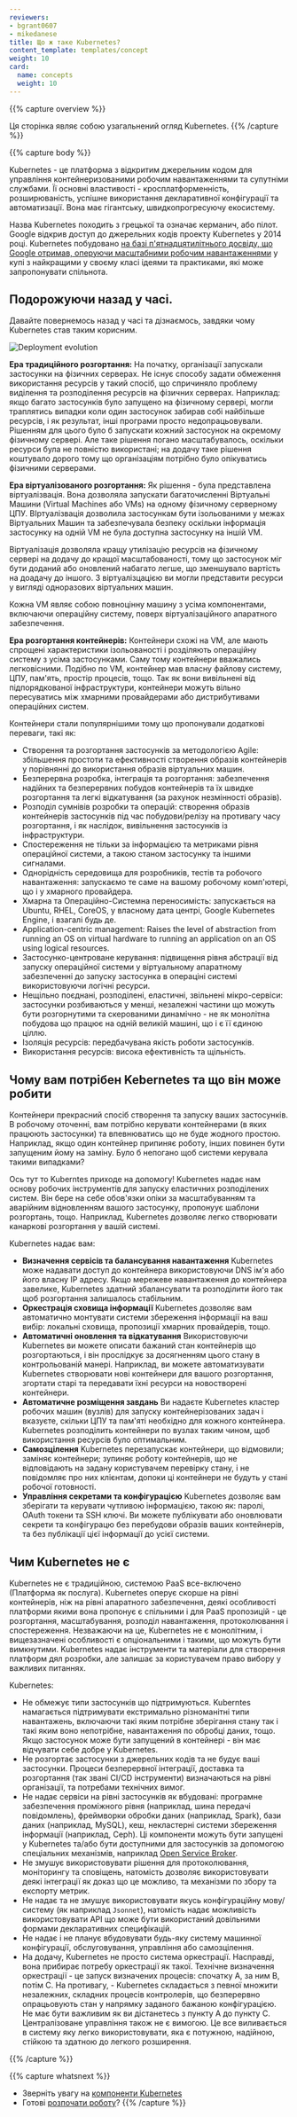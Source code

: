 ```yaml
---
reviewers:
- bgrant0607
- mikedanese
title: Що ж таке Kubernetes?
content_template: templates/concept
weight: 10
card:
  name: concepts
  weight: 10
---
```


{{% capture overview %}}
<!--
This page is an overview of Kubernetes.
-->
Ця сторінка являє собою узагальнений огляд Kubernetes.
{{% /capture %}}

{{% capture body %}}
<!--
Kubernetes is a portable, extensible, open-source platform for managing containerized workloads and services, that facilitates both declarative configuration and automation. It has a large, rapidly growing ecosystem. Kubernetes services, support, and tools are widely available.
-->
Kubernetes - це платформа з відкритим джерельним кодом для управління контейнеризованими робочим навантаженнями та супутніми службами. Її основні властивості - кросплатформенність, розширюваність, успішне використання декларативної конфігурації та автоматизації. Вона має гігантську, швидкопрогресуючу екосистему.

<!--
The name Kubernetes originates from Greek, meaning helmsman or pilot. Google open-sourced the Kubernetes project in 2014. Kubernetes builds upon a [decade and a half of experience that Google has with running production workloads at scale](https://ai.google/research/pubs/pub43438), combined with best-of-breed ideas and practices from the community.
-->
Назва Kubernetes походить з грецької та означає керманич, або пілот. Google відкрив доступ до джерельних кодів проекту Kubernetes у 2014 році. Kubernetes побудовано [на базі п'ятнадцятилітнього досвіду, що Google отримав, оперуючи масштабними робочим навантаженнями](https://ai.google/research/pubs/pub43438) у купі з найкращими у своєму класі ідеями та практиками, які може запропонувати спільнота.

<!--
## Going back in time
-->
## Подорожуючи назад у часі.

<!--
Let's take a look at why Kubernetes is so useful by going back in time.
-->
Давайте повернемось назад у часі та дізнаємось, завдяки чому Kubernetes став таким корисним.

![Deployment evolution](/images/docs/Container_Evolution.svg)

<!--
*Traditional deployment era:** Early on, organizations ran applications on physical servers. There was no way to define resource boundaries for applications in a physical server, and this caused resource allocation issues. For example, if multiple applications run on a physical server, there can be instances where one application would take up most of the resources, and as a result, the other applications would underperform. A solution for this would be to run each application on a different physical server. But this did not scale as resources were underutilized, and it was expensive for organizations to maintain many physical servers.
-->
**Ера традиційного розгортання:** На початку, організації запускали застосунки на фізичних серверах. Не існує способу задати обмеження використання ресурсів у такий спосіб, що спричиняло проблему виділення та розподілення ресурсів на фізичних серверах. Наприклад: якщо багато застосунків було запущено на фізичному сервері, могли траплятись випадки коли один застосунок забирав собі найбільше ресурсів, і як результат, інші програми просто недопрацьовували. Рішенням для цього було б запускати кожний застосунок  на окремому фізичному сервері. Але таке рішення погано масштабувалось, оскільки ресурси була не повністю використані; на додачу таке рішення коштувало дорого тому що організаціям потрібно було опікуватись фізичними серверами.

<!--
**Virtualized deployment era:**  As a solution, virtualization was introduced. It allows you to run multiple Virtual Machines (VMs) on a single physical server's CPU. Virtualization allows applications to be isolated between VMs and provides a level of security as the information of one application cannot be freely accessed by another application.
-->
**Ера віртуалізованого розгортання:** Як рішення - була представлена віртуалізвація. Вона дозволяла запускати багаточисленні Віртуальні Машини (Virtual Machines або VMs) на одному фізичному серверному ЦПУ. ВІртуалізвація дозволила застосункам бути ізольованими у межах Віртуальних Машин та забезпечувала безпеку оскільки інформація застосунку на одній VM не була доступна застосунку на іншій VM.
<!--
Virtualization allows better utilization of resources in a physical server and allows better scalability because an application can be added or updated easily, reduces hardware costs, and much more. With virtualization you can present a set of physical resources as a cluster of disposable virtual machines.
-->
Віртуалізація дозволяла кращу утилізацію ресурсів на фізичному сервері на додачу до кращої масштабованості, тому що застосунок міг бути доданий або оновлений набагато легше, що зменшувало вартість на доадачу до іншого. З віртуалізцацією ви могли представити ресурси у вигляді одноразових віртуальних машин.

<!--
Each VM is a full machine running all the components, including its own operating system, on top of the virtualized hardware.
-->
Кожна VM являє собою повноцінну машину з усіма компонентами, включаючи операційну систему, поверх віртуалізаційного апаратного забезпечення.

<!--
**Container deployment era:** Containers are similar to VMs, but they have relaxed isolation properties to share the Operating System (OS) among the applications. Therefore, containers are considered lightweight. Similar to a VM, a container has its own filesystem, CPU, memory, process space, and more. As they are decoupled from the underlying infrastructure, they are portable across clouds and OS distributions.
-->
**Ера розгортання контейнерів:** Контейнери схожі на VM, але мають спрощені характеристики ізольованості і розділяють операційну систему з усіма застосунками. Саму тому контейнери вважались легковісними. Подібно по VM, контейнер мав власну файлову систему, ЦПУ, пам'ять, простір процесів, тощо. Так як вони вивільнені від підпорядкованої інфраструктури, контейнери можуть вільно пересуватись між хмарними провайдерами або дистрибутивами операційних систем.
<!--
Containers have become popular because they provide extra benefits, such as:
-->
Контейнери стали популярнішими тому що пропонували додаткові переваги, такі як:

<!--
* Agile application creation and deployment: increased ease and efficiency of container image creation compared to VM image use.
* Continuous development, integration, and deployment: provides for reliable and frequent container image build and deployment with quick and easy rollbacks (due to image immutability).
* Dev and Ops separation of concerns: create application container images at build/release time rather than deployment time, thereby decoupling applications from infrastructure.
* Observability not only surfaces OS-level information and metrics, but also application health and other signals.
* Environmental consistency across development, testing, and production: Runs the same on a laptop as it does in the cloud.
* Cloud and OS distribution portability: Runs on Ubuntu, RHEL, CoreOS, on-prem, Google Kubernetes Engine, and anywhere else.
* Application-centric management: Raises the level of abstraction from running an OS on virtual hardware to running an application on an OS using logical resources.
* Loosely coupled, distributed, elastic, liberated micro-services: applications are broken into smaller, independent pieces and can be deployed and managed dynamically – not a monolithic stack running on one big single-purpose machine.
* Resource isolation: predictable application performance.
* Resource utilization: high efficiency and density.
-->

* Створення та розгортання застосунків за методологією Agile: збільшення простоти та ефективності створення образів контейнерів у порівнянні до використання образів віртуальних машин.
* Безперервна розробка, інтеграція та розгортання: забезпечення надійних та безперервних побудов контейнерів та їх швидке розгортання та легкі відкатування (за рахунок незмінності образів).
* Розподіл сумнівів розробки та операцій: створення образів контейнерів застосунків під час побудови/релізу на противагу часу розгортання, і як наслідок, вивільнення застосунків із інфраструктури.
* Спостереження не тільки за інформацією та метриками рівня операційної системи, а такою станом застосунку та іншими сигналами.
* Однорідність середовища для розробників, тестів та робочого навантаження: запускаємо те саме на вашому робочому комп'ютері, що і у хмарного провайдера.
* Хмарна та Операційно-Системна переносимість: запускається на  Ubuntu, RHEL, CoreOS, у власному дата центрі, Google Kubernetes Engine, і взагалі будь де.
* Application-centric management: Raises the level of abstraction from running an OS on virtual hardware to running an application on an OS using logical resources.
* Застосунко-центроване керування: підвищення рівня абстрації від запуску операційної системи у віртуальному апаратному забезпеченні до запуску застосунка в операціні системі використовуючи логічні ресурси.
* Нещільно поєднані, розподілені, еластичні, звільнені мікро-сервіси: застосунки розбиваються у менші, незалежні частини що можуть бути розгорнутими та скерованими динамічно - не як монолітна побудова що працює на одній великій машині, що і є її єдиною ціллю.
* Ізоляція ресурсів: передбачувана якість роботи застосунків.
* Використання ресурсів: висока ефективність та щільність.

<!--
## Why you need Kubernetes and what can it do
-->
## Чому вам потрібен Kebernetes та що він може робити

<!--
Containers are a good way to bundle and run your applications. In a production environment, you need to manage the containers that run the applications and ensure that there is no downtime. For example, if a container goes down, another container needs to start. Wouldn't it be easier if this behavior was handled by a system?
-->
Контейнери прекрасний спосіб створення та запуску ваших застосунків. В робочому оточенні, вам потрібно керувати контейнерами (в яких працюють застосунки) та впевнюватись що не буде жодного простою. Наприклад, якщо один контейнер припиняє роботу, інших повинен бути запущеним йому на заміну. Було б непогано щоб системи керувала такими випадками?

<!--
That's how Kubernetes comes to the rescue! Kubernetes provides you with a framework to run distributed systems resiliently. It takes care of scaling and failover for your application, provides deployment patterns, and more. For example, Kubernetes can easily manage a canary deployment for your system.
-->
Ось тут то Kuberntes приходе на допомогу! Kubernetes надає нам основу робочих інструментів для запуску еластичних розподілених систем. Він бере на себе обов'язки опіки за масштабуванням та аварійним відновленням вашого застосунку, пропонуує шаблони розгортань, тощо. Наприклад, Kubernetes дозволяє легко створювати канаркові розгортання у вашій системі.

<!--
Kubernetes provides you with:
-->
Kubernetes надає вам:

<!--
* **Service discovery and load balancing**
Kubernetes can expose a container using the DNS name or using their own IP address. If traffic to a container is high, Kubernetes is able to load balance and distribute the network traffic so that the deployment is stable.
* **Storage orchestration**
Kubernetes allows you to automatically mount a storage system of your choice, such as local storages, public cloud providers, and more.
* **Automated rollouts and rollbacks**
You can describe the desired state for your deployed containers using Kubernetes, and it can change the actual state to the desired state at a controlled rate. For example, you can automate Kubernetes to create new containers for your deployment, remove existing containers and adopt all their resources to the new container.
* **Automatic bin packing**
You provide Kubernetes with a cluster of nodes that it can use to run containerized tasks. You tell Kubernetes how much CPU and memory (RAM) each container needs. Kubernetes can fit containers onto your nodes to make the best use of your resources.
* **Self-healing**
Kubernetes restarts containers that fail, replaces containers, kills containers that don’t respond to your user-defined health check, and doesn’t advertise them to clients until they are ready to serve.
* **Secret and configuration management**
Kubernetes lets you store and manage sensitive information, such as passwords, OAuth tokens, and SSH keys. You can deploy and update secrets and application configuration without rebuilding your container images, and without exposing secrets in your stack configuration.
-->

* **Визначення сервісів та балансування навантаження**
Kubernetes може надавати доступ до контейнера використовуючи DNS ім'я або його власну IP адресу. Якщо мережеве навантаження до контейнера завелике, Kubernetes здатний збалансувати та розподілити його так щоб розгортання залишалось стабільним.
* **Оркестрація сховища інформації**
Kubernetes дозволяє вам автоматично монтувати системи збереження інформації на ваш вибір: локальні сховища, пропозиції хмарних провайдерів, тощо.
* **Автоматичні оновлення та відкатування**
Використовуючи Kubernetes ви можете описати бажаний стан контейнерів що розгортаються, і він прослідкує за досягненням цього стану в контрольованій манері. Наприклад, ви можете автоматизувати Kubernetes створювати нові контейнери для вашого розгортання, згортати старі та передавати їхні ресурси на новостворені контейнери.
* **Автоматичне розміщення завдань**
Ви надаєте Kubernetes кластер робочих машин (вузлів) для запуску контейнерізованих задач і вказуєте, скільки ЦПУ та пам'яті необхідно для кожного контейнера. Kubernetes розподілить контейнери по вузлах таким чином, щоб використання ресурсів було оптимальним.
* **Самозцілення**
Kubernetes перезапускає контейнери, що відмовили; заміняє контейнери; зупиняє роботу контейнерів, що не відповідають на задану користувачем перевірку стану, і не повідомляє про них клієнтам, допоки ці контейнери не будуть у стані робочої готовності. 
* **Управління секретами та конфігурацією**
Kubernetes дозволяє вам зберігати та керувати чутливою інформацією, такою як: паролі, OAuth токени та SSH ключі. Ви можете публікувати або оновлювати секрети та конфігурацю без перебудови образів ваших контейнерів, та без публікації цієї інформації до усієї системи.

<!--
## What Kubernetes is not
-->

## Чим Kubernetes не є

<!--
Kubernetes is not a traditional, all-inclusive PaaS (Platform as a Service) system. Since Kubernetes operates at the container level rather than at the hardware level, it provides some generally applicable features common to PaaS offerings, such as deployment, scaling, load balancing, logging, and monitoring. However, Kubernetes is not monolithic, and these default solutions are optional and pluggable. Kubernetes provides the building blocks for building developer platforms, but preserves user choice and flexibility where it is important.
-->
Kubernetes не є традиційною, системою PaaS все-включено (Платформа як послуга). Kubernetes оперує скорше на рівні контейнерів, ніж на рівні апаратного забезпечення, деякі особливості платформи якими вона пропонує є спільними і для PaaS пропозицій - це розгортання, масштабування, розподіл навантаження, протоколювання і спостереження. Незважаючи на це, Kubernetes не є монолітним, і вищезазначені особливості є опціональними і такими, що можуть бути вимкнутими. Kubernetes надає інструменти та матеріали для створення платформ дял розробки, але залишає за користувачем право вибору у важливих питаннях.

Kubernetes:

<!--
* Does not limit the types of applications supported. Kubernetes aims to support an extremely diverse variety of workloads, including stateless, stateful, and data-processing workloads. If an application can run in a container, it should run great on Kubernetes.
* Does not deploy source code and does not build your application. Continuous Integration, Delivery, and Deployment (CI/CD) workflows are determined by organization cultures and preferences as well as technical requirements.
* Does not provide application-level services, such as middleware (for example, message buses), data-processing frameworks (for example, Spark), databases (for example, MySQL), caches, nor cluster storage systems (for example, Ceph) as built-in services. Such components can run on Kubernetes, and/or can be accessed by applications running on Kubernetes through portable mechanisms, such as the [Open Service Broker](https://openservicebrokerapi.org/).
* Does not dictate logging, monitoring, or alerting solutions. It provides some integrations as proof of concept, and mechanisms to collect and export metrics.
* Does not provide nor mandate a configuration language/system (for example, Jsonnet). It provides a declarative API that may be targeted by arbitrary forms of declarative specifications.
* Does not provide nor adopt any comprehensive machine configuration, maintenance, management, or self-healing systems.
* Additionally, Kubernetes is not a mere orchestration system. In fact, it eliminates the need for orchestration. The technical definition of orchestration is execution of a defined workflow: first do A, then B, then C. In contrast, Kubernetes comprises a set of independent, composable control processes that continuously drive the current state towards the provided desired state. It shouldn’t matter how you get from A to C. Centralized control is also not required. This results in a system that is easier to use and more powerful, robust, resilient, and extensible.
-->

* Не обмежує типи застосунків що підтримуються. Kuberntes намагається підтримувати екстримально різноманітні типи навантажень, включаючи такі яким потрібне зберігання стану так і такі яким воно непотрібне, навантаження по обробці даних, тощо. Якщо застосунок може бути запущений в контейнері - він має відчувати себе добре у Kubernetes.
* Не розгортає застосунки з джерельних кодів та не будує ваші застосунки. Процеси безперервної інтеграції, доставка та розгортання (так звані CI/CD інструменти) визначаються на рівні організації, та потребами технічних вимог.
* Не надає сервіси на рівні застосунків як вбудовані: програмне забезпечення проміжного рівня (наприклад, шина передачі повідомлень), фреймворки обробки даних (наприклад, Spark), бази даних (наприклад, MySQL), кеш, некластерні системи збереження інформації (наприклад, Ceph). Ці компоненти можуть бути запущені у Kubernetes та/або бути доступними для застосунків за допомогою спеціальних механізмів, наприклад [Open Service Broker](https://openservicebrokerapi.org/).
* Не змушує використовувати рішення для протоколювання, моніторингу та сповіщень, натомість дозволяє використовувати деякі інтеграції як доказ що це можливо, та механізми по збору та експорту метрик.
* Не надає та не змушує використовувати якусь конфігураційну мову/систему (як наприклад `Jsonnet`), натомість надає можливість використовувати API що може бути використаний довільними формами декларативних специфікацій.
* Не надає і не планує вбудовувати будь-яку систему машинної конфігурації, обслуговування, управління або самозцілення.
* На додачу, Kubernetes не просто система оркестрації. Насправді, вона прибирає потребу оркестрації як такої. Технічне визначення оркестрації - це запуск визначених процесів: спочатку A, за ним B, потім C. На противагу, - Kubernetes складається з певної множити незалежних, складних процесів контролерів, що безперервно опрацьовують стан у напрямку заданого бажаною конфігурацією. Не має бути важливим як ви дістанетесь з пункту A до пункту C. Централізоване управління також не є вимогою. Це все виливається в систему яку легко використовувати, яка є потужною, надійною, стійкою та здатною до легкого розширення.

{{% /capture %}}

{{% capture whatsnext %}}
<!--
*   Take a look at the [Kubernetes Components](/docs/concepts/overview/components/)
*   Ready to [Get Started](/docs/setup/)?
-->
*   Зверніть увагу на [компоненти Kubernetes](/docs/concepts/overview/components/)
*   Готові [розпочати роботу](/docs/setup/)?
{{% /capture %}}
